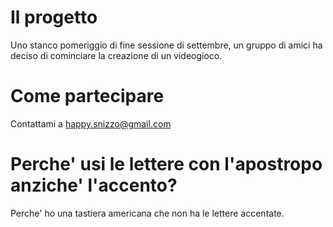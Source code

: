 # Il progetto #

Uno stanco pomeriggio di fine sessione di settembre, un gruppo di amici ha deciso di cominciare la creazione di un videogioco.


# Come partecipare #

Contattami a happy.snizzo@gmail.com

# Perche' usi le lettere con l'apostropo anziche' l'accento? #

Perche' ho una tastiera americana che non ha le lettere accentate.